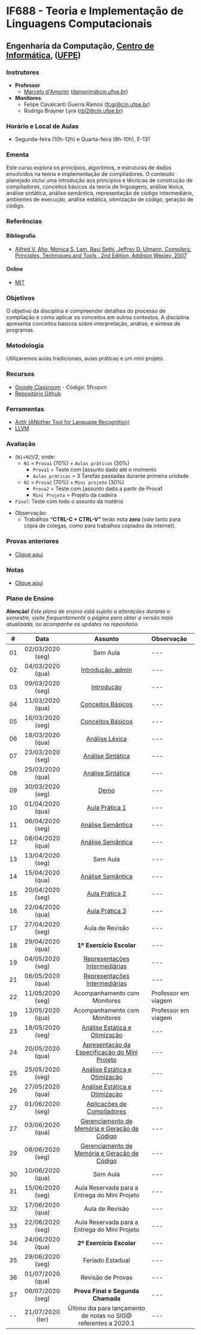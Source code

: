 # IF688 - Teoria e Implementação de Linguagens Computacionais

## Engenharia da Computação, [Centro de Informática](http://www.cin.ufpe.br), ([UFPE](http://www.ufpe.br))

### Instrutores

* **Professor** 
  * [Marcelo d'Amorim](http://cin.ufpe.br/~damorim/) (damorim@cin.ufpe.br)
* **Monitores** 
  * Felipe Cavalcanti Guerra Ramos (fcgr@cin.ufpe.br)
  * Rodrigo Brayner Lyra (rbl2@cin.ufpe.br)
  
### Horário e Local de Aulas
* Segunda-feira (10h-12h) e Quarta-feira (8h-10h), E-131	

### Ementa

Este curso explora os princípios, algoritmos, e estruturas de dados envolvidos na teoria e implementação de compiladores. 
O conteúdo planejado inclui uma introdução aos princípios e técnicas de construção de compiladores, conceitos básicos da teoria de linguagens, análise léxica, análise sintática, análise semântica, representação de código intermediário, ambientes de execução, análise estática, otimização de código, geração de código.

### Referências

#### Bibliografia
- [Alfred V. Aho, Monica S. Lam, Ravi Sethi, Jeffrey D. Ulmann, Compilers: Principles, Techniques and Tools , 2nd Edition, Addison Wesley, 2007](https://www.saraiva.com.br/compiladores-principios-tecnicas-e-ferramentas-1998960.html)
#### Online
- [MIT](https://ocw.mit.edu/courses/electrical-engineering-and-computer-science/6-035-computer-language-engineering-sma-5502-fall-2005/)

### Objetivos

O objetivo da disciplina é compreender detalhes do processo de compilação e como aplicar os conceitos em outros contextos.
A disciplina apresenta conceitos básicos sobre interpretação, análise, e síntese de programas. 

### Metodologia

Utilizaremos aulas tradicionais, aulas práticas e um mini projeto.

### Recursos

- [Google Classroom](https://classroom.google.com) - Código:  5fcvpvn
- [Repositório Github](https://github.com/damorim/compilers-cin)

### Ferramentas
- [Antlr (ANother Tool for Language Recognition)](https://www.antlr.org/)
- [LLVM](https://llvm.org/)

### Avaliação
* (`N1`+`N2`)/2, onde:
  * `N1` = `Prova1` (70%) + `Aulas práticas` (30%)
    * `Prova1` = Teste com [assunto dado até o momento
    * `Aulas práticas` = 3 Tarefas passadas durante primeira unidade
  * `N2` = `Prova2` (70%) + `Mini projeto` (30%)
    * `Prova2` = Teste com [assunto dado a partir de Prova1 
    * `Mini Projeto` = Projeto da cadeira
* `Final`: Teste com todo o assunto da matéria

- Observação:
  - Trabalhos **“CTRL-C + CTRL-V”** terão nota **zero** (vale tanto para cópia de colegas, como para trabalhos copiados da internet).

### Provas anteriores
- [Clique aqui](https://github.com/damorim/compilers-cin/tree/master/provas)

### Notas
- [Clique aqui](https://docs.google.com/spreadsheets/d/1bBrZeFmS-fFnsUazjbqWenF_2S8vPdO3VOEtcmWQOMc)

### Plano de Ensino

**Atenção!** 
*Este plano de ensino está sujeito a alterações durante o semestre, visite frequentemente a página para obter a versão mais atualizada, ou acompanhe os updates no repositório.*

| # | Data | Assunto | Observação |
|:---:|:----:|:----------------------:|:----------------------|
| 01 | 02/03/2020 (seg) | Sem Aula | --- |
| 02 | 04/03/2020 (qua) | [Introdução, admin](/slides-aulas/intro.pptx) | --- |
| 03 | 09/03/2020 (seg) | [Introdução](/slides-aulas/intro.pptx) | --- |
| 04 | 11/03/2020 (qua) | [Conceitos Básicos](/slides-aulas/conceitos-basicos.pptx) | --- |
| 05 | 16/03/2020 (seg) | [Conceitos Básicos](/slides-aulas/conceitos-basicos.pptx) | --- |
| 06 | 18/03/2020 (qua) | [Análise Léxica](/slides-aulas/analise-lexica.pptx) | --- |
| 07 | 23/03/2020 (seg) | [Análise Sintática](/slides-aulas/analise-sintatica.pptx)| --- |
| 08 | 25/03/2020 (qua) | [Análise Sintática](/slides-aulas/analise-sintatica.pptx) | --- |
| 09 | 30/03/2020 (seg) | [Demo](https://github.com/damorim/compilers-cin/tree/master/demos) | --- |
| 10 | 01/04/2020 (qua) | [Aula Prática 1](https://github.com/damorim/compilers-cin/tree/master/ap1) | --- |
| 11 | 06/04/2020 (seg) | [Análise Semântica](/slides-aulas/analise-semantica.pptx) | --- |
| 12 | 08/04/2020 (qua) | [Análise Semântica](/slides-aulas/analise-semantica.pptx) | --- |
| 13 | 13/04/2020 (seg) | Sem Aula | --- |
| 14 | 15/04/2020 (qua) | [Análise Semântica](/slides-aulas/analise-semantica.pptx)  | --- |
| 15 | 20/04/2020 (seg) | [Aula Prática 2](https://github.com/damorim/compilers-cin/tree/master/ap2) | --- |
| 16 | 22/04/2020 (qua) | [Aula Prática 3](https://github.com/damorim/compilers-cin/tree/master/ap3) | --- |
| 17 | 27/04/2020 (seg) | Aula de Revisão | --- |
| 18 | 29/04/2020 (qua) | **1º Exercício Escolar** | --- |
| 19 | 04/05/2020 (seg) | [Representações Intermediárias](/slides-aulas/representacoes-intermediarias.pptx) | --- |
| 21 | 06/05/2020 (qua) | [Representações Intermediárias](/slides-aulas/representacoes-intermediarias.pptx) | --- |
| 22 | 11/05/2020 (seg) | Acompanhamento com Monitores | Professor em viagem |
| 19 | 13/05/2020 (qua) | Acompanhamento com Monitores | Professor em viagem |
| 23 | 18/05/2020 (seg) | [Análise Estática e Otimização]() | --- |
| 24 | 20/05/2020 (qua) | [Apresentação da Especificação do Mini Projeto](https://github.com/damorim/compilers-cin/tree/master/mini-projeto) | --- |
| 25 | 25/05/2020 (seg) | [Análise Estática e Otimização]() | --- |
| 26 | 27/05/2020 (qua) | [Análise Estática e Otimização]()| --- |
| 27 | 01/06/2020 (seg) | [Aplicações  de Compiladores]() | --- |
| 27 | 03/06/2020 (qua) | [Gerenciamento de Memória e Geração de Código](/slides-aulas/ambiente-exec-e-geracao-codigo.pptx) | --- |
| 29 | 08/06/2020 (seg) | [Gerenciamento de Memória e Geração de Código](/slides-aulas/ambiente-exec-e-geracao-codigo.pptx) | --- |
| 30 | 10/06/2020 (qua) | Sem Aula | --- |
| 31 | 15/06/2020 (seg) | Aula Reservada para a Entrega do Mini Projeto| --- |
| 32 | 17/06/2020 (qua) | Aula de Revisão| --- |
| 33 | 22/06/2020 (seg) | Aula Reservada para a Entrega do Mini Projeto | --- |
| 34 | 24/06/2020 (qua) | **2º Exercício Escolar** | --- |
| 35 | 29/06/2020 (seg) | Feriado Estadual | --- |
| 36 | 01/07/2020 (qua) | Revisão de Provas | --- |
| 37 | 06/07/2020 (seg) | **Prova Final e Segunda Chamada**  | --- |
| -- | 21/07/2020 (ter) | Último dia para lançamento de notas no SIG@ referentes a 2020.1| ---|
